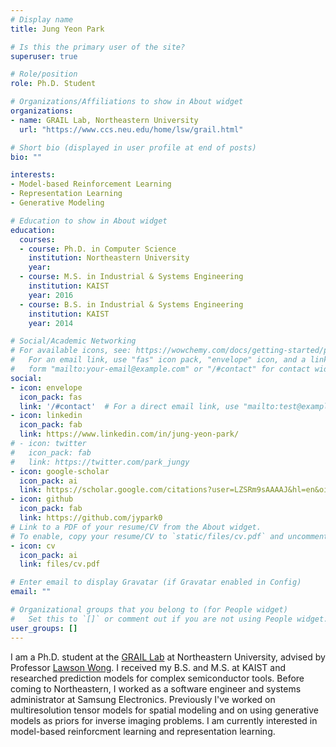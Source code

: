 ```yaml
---
# Display name
title: Jung Yeon Park

# Is this the primary user of the site?
superuser: true

# Role/position
role: Ph.D. Student

# Organizations/Affiliations to show in About widget
organizations:
- name: GRAIL Lab, Northeastern University
  url: "https://www.ccs.neu.edu/home/lsw/grail.html"

# Short bio (displayed in user profile at end of posts)
bio: ""

interests:
- Model-based Reinforcement Learning
- Representation Learning
- Generative Modeling

# Education to show in About widget
education:
  courses:
  - course: Ph.D. in Computer Science
    institution: Northeastern University
    year: 
  - course: M.S. in Industrial & Systems Engineering
    institution: KAIST
    year: 2016
  - course: B.S. in Industrial & Systems Engineering
    institution: KAIST
    year: 2014

# Social/Academic Networking
# For available icons, see: https://wowchemy.com/docs/getting-started/page-builder/#icons
#   For an email link, use "fas" icon pack, "envelope" icon, and a link in the
#   form "mailto:your-email@example.com" or "/#contact" for contact widget.
social:
- icon: envelope
  icon_pack: fas
  link: '/#contact'  # For a direct email link, use "mailto:test@example.org".
- icon: linkedin
  icon_pack: fab
  link: https://www.linkedin.com/in/jung-yeon-park/ 
# - icon: twitter
#   icon_pack: fab
#   link: https://twitter.com/park_jungy
- icon: google-scholar
  icon_pack: ai
  link: https://scholar.google.com/citations?user=LZSRm9sAAAAJ&hl=en&oi=sra
- icon: github
  icon_pack: fab
  link: https://github.com/jypark0
# Link to a PDF of your resume/CV from the About widget.
# To enable, copy your resume/CV to `static/files/cv.pdf` and uncomment the lines below.
- icon: cv
  icon_pack: ai
  link: files/cv.pdf

# Enter email to display Gravatar (if Gravatar enabled in Config)
email: ""

# Organizational groups that you belong to (for People widget)
#   Set this to `[]` or comment out if you are not using People widget.
user_groups: []
---
```


I am a Ph.D. student at the [GRAIL Lab](https://www.ccs.neu.edu/home/lsw/grail.html) at Northeastern University, advised by Professor [Lawson Wong](https://www.ccs.neu.edu/home/lsw/). 
I received my B.S. and M.S. at KAIST and researched prediction models for complex semiconductor tools.
Before coming to Northeastern, I worked as a software engineer and systems administrator at Samsung Electronics. 
Previously I've worked on multiresolution tensor models for spatial modeling and on using generative models as priors for inverse imaging problems.
I am currently interested in model-based reinforcment learning and representation learning. 
